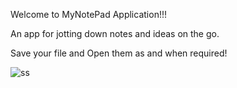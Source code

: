 Welcome to MyNotePad Application!!!

An app for jotting down notes and ideas on the go.

Save your file and Open them as and when required!

![ss](https://user-images.githubusercontent.com/55046063/169957423-91c92f81-77de-4756-99dc-a93671ef5506.png)
